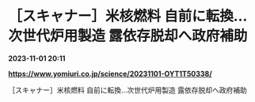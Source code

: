 # ［スキャナー］米核燃料 自前に転換…次世代炉用製造 露依存脱却へ政府補助

**2023-11-01 20:11**

**https://www.yomiuri.co.jp/science/20231101-OYT1T50338/**

［スキャナー］米核燃料 自前に転換…次世代炉用製造 露依存脱却へ政府補助
